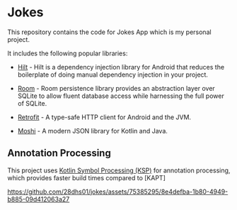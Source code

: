 # Jokes

This repository contains the code for Jokes App which is my personal project.

It includes the following popular libraries:

- [Hilt](https://dagger.dev/hilt) - Hilt is a dependency injection library for Android that reduces
  the boilerplate of doing manual dependency injection in your project.
  
- [Room](https://developer.android.com/training/data-storage/room) - Room persistence library
  provides an abstraction layer over SQLite to allow fluent database access while harnessing the
  full power of SQLite.

- [Retrofit](https://github.com/square/retrofit) - A type-safe HTTP client for Android and the JVM.
  
- [Moshi](https://github.com/square/moshi) - A modern JSON library for Kotlin and Java.
  

## Annotation Processing

This project uses [Kotlin Symbol Processing (KSP)](https://kotlinlang.org/docs/ksp-overview.html) for annotation processing, which provides faster build times compared to [KAPT]

https://github.com/28dhs01/jokes/assets/75385295/8e4defba-1b80-4949-b885-09d412063a27
